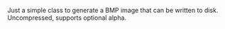 Just a simple class to generate a BMP image that can be written to disk. Uncompressed, supports optional alpha.
